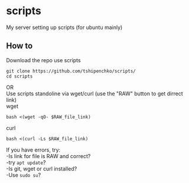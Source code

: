 # scripts
My server setting up scripts (for ubuntu mainly)
## How to
Download the repo use scripts
```
git clone https://github.com/tshipenchko/scripts/
cd scripts
```
OR<br/>
Use scripts standoline via wget/curl (use the "RAW" button to get dirrect link)<br/>
wget<br/>
```
bash <(wget -qO- $RAW_file_link)
```
curl<br/>
```
bash <(curl -Ls $RAW_file_link)
```
If you have errors, try:</br>
-Is link for file is RAW and correct?</br>
-try `apt update`?</br>
-Is git, wget or curl installed?</br>
-Use `sudo su`?</br>
